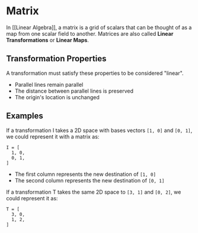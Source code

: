 # Matrix
In [[Linear Algebra]], a matrix is a grid of scalars that can be thought of as a map from one scalar field to another. Matrices are also called **Linear Transformations** or **Linear Maps**. 

## Transformation Properties
A transformation must satisfy these properties to be considered "linear".

- Parallel lines remain parallel
- The distance between parallel lines is preserved
- The origin's location is unchanged

## Examples
If a transformation I takes a 2D space with bases vectors `[1, 0]` and `[0, 1]`, we could represent it with a matrix as:

```
I = [
  1, 0, 
  0, 1,
]
```

- The first column represents the new destination of `[1, 0]`
- The second column represents the new destination of `[0, 1]`

If a transformation T takes the same 2D space to `[3, 1]` and `[0, 2]`, we could represent it as:

```
T = [
  3, 0, 
  1, 2,
]
```